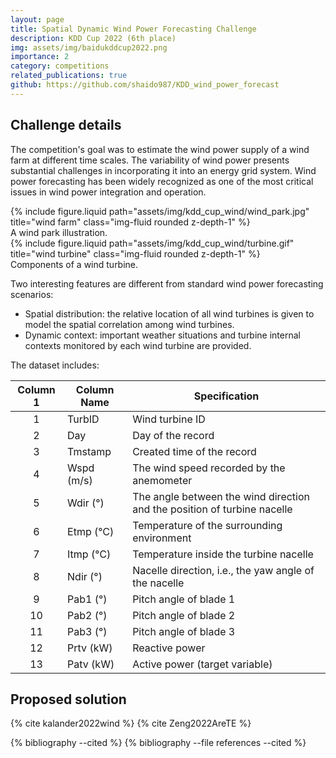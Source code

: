 ```yaml
---
layout: page
title: Spatial Dynamic Wind Power Forecasting Challenge
description: KDD Cup 2022 (6th place)
img: assets/img/baidukddcup2022.png
importance: 2
category: competitions
related_publications: true
github: https://github.com/shaido987/KDD_wind_power_forecast
---
```


## Challenge details

The competition's goal was to estimate the wind power supply of a wind farm at different time scales. The variability of wind power presents substantial challenges in incorporating it into an energy grid system. Wind power forecasting has been widely recognized as one of the most critical issues in wind power integration and operation.

<div class="row justify-content-sm-center">
    <div class="col-sm-6 mt-3 mt-md-0">
        {% include figure.liquid path="assets/img/kdd_cup_wind/wind_park.jpg" title="wind farm" class="img-fluid rounded z-depth-1" %}
        <div class="caption">
            A wind park illustration.
        </div>
    </div>
    <div class="col-sm-5 mt-2 mt-md-0">
        {% include figure.liquid path="assets/img/kdd_cup_wind/turbine.gif" title="wind turbine" class="img-fluid rounded z-depth-1" %}
        <div class="caption">
            Components of a wind turbine.
        </div>
    </div>
</div>

Two interesting features are different from standard wind power forecasting scenarios:

- Spatial distribution: the relative location of all wind turbines is given to model the spatial correlation among wind turbines.
- Dynamic context: important weather situations and turbine internal contexts monitored by each wind turbine are provided.

The dataset includes:

| **Column 1** | **Column Name** | **Specification**                                                        |
| :----------: | --------------- | ------------------------------------------------------------------------ |
|      1       | TurbID          | Wind turbine ID                                                          |
|      2       | Day             | Day of the record                                                        |
|      3       | Tmstamp         | Created time of the record                                               |
|      4       | Wspd (m/s)      | The wind speed recorded by the anemometer                                |
|      5       | Wdir (°)        | The angle between the wind direction and the position of turbine nacelle |
|      6       | Etmp (℃)        | Temperature of the surrounding environment                               |
|      7       | Itmp (℃)        | Temperature inside the turbine nacelle                                   |
|      8       | Ndir (°)        | Nacelle direction, i.e., the yaw angle of the nacelle                    |
|      9       | Pab1 (°)        | Pitch angle of blade 1                                                   |
|      10      | Pab2 (°)        | Pitch angle of blade 2                                                   |
|      11      | Pab3 (°)        | Pitch angle of blade 3                                                   |
|      12      | Prtv (kW)       | Reactive power                                                           |
|      13      | Patv (kW)       | Active power (target variable)                                           |

## Proposed solution

{% cite kalander2022wind %}
{% cite Zeng2022AreTE %}

{% bibliography --cited %}
{% bibliography --file references --cited %}

